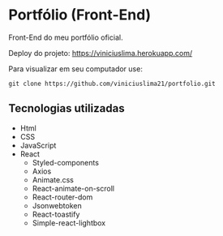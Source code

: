 # Portfólio (Front-End)
Front-End do meu portfólio oficial.

Deploy do projeto:
https://viniciuslima.herokuapp.com/

Para visualizar em seu computador use:

```
git clone https://github.com/viniciuslima21/portfolio.git
```

## Tecnologias utilizadas
* Html
* CSS
* JavaScript
* React
    * Styled-components
    * Axios
    * Animate.css
    * React-animate-on-scroll
    * React-router-dom
    * Jsonwebtoken
    * React-toastify
    * Simple-react-lightbox
